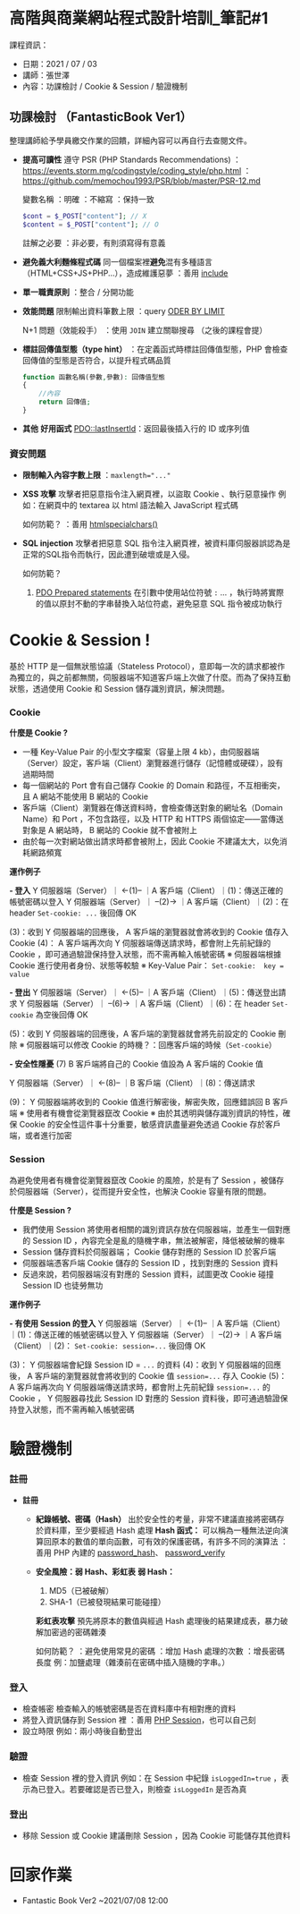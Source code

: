 # 高階與商業網站程式設計培訓_筆記#1


課程資訊：
 - 日期：2021 / 07 / 03
 - 講師：張世澤
 - 內容：功課檢討 / Cookie & Session / 驗證機制


## 功課檢討 （FantasticBook Ver1）

整理講師給予學員繳交作業的回饋，詳細內容可以再自行去查閱文件。
   
- **提高可讀性**
    遵守 PSR (PHP Standards Recommendations)
    ：https://events.storm.mg/codingstyle/coding_style/php.html
    ：https://github.com/memochou1993/PSR/blob/master/PSR-12.md

    變數名稱
    ：明確
    ：不縮寫
    ：保持一致
    ```PHP
    $cont = $_POST["content"]; // X
    $content = $_POST["content"]; // O
    ```
    
    註解之必要
    ：非必要，有則須寫得有意義
    
- **避免義大利麵條程式碼**
    同一個檔案裡**避免**混有多種語言（HTML+CSS+JS+PHP...），造成維護惡夢
    ：善用 [include](https://www.php.net/manual/en/function.include.php) 
    
- **單一職責原則**
    ：整合 / 分開功能
 
 - **效能問題**
    限制輸出資料筆數上限
    ：query [ODER BY LIMIT](https://codingdailyblog.wordpress.com/2017/06/18/phpmysql-order-by-%E8%88%87-limit-%E7%94%A8%E6%B3%95/) 
    
    N+1 問題（效能殺手）
    ：使用 `JOIN` 建立關聯搜尋 （之後的課程會提）
    
- **標註回傳值型態（type hint）**
    ：在定義函式時標註回傳值型態，PHP 會檢查回傳值的型態是否符合，以提升程式碼品質
    ```PHP
    function 函數名稱(參數,參數): 回傳值型態
    {
        //內容
        return 回傳值;
    }
    ```
    
- **其他**
    **好用函式**
     [PDO::lastInsertId](php.net/manual/en/pdo.lastinsertid.php)：返回最後插入行的 ID 或序列值

### 資安問題

- **限制輸入內容字數上限**
    ：`maxlength="..."`
    
- **XSS 攻擊**
    攻擊者把惡意指令注入網頁裡，以盜取 Cookie 、執行惡意操作
    例如：在網頁中的 textarea 以 html 語法輸入 JavaScript 程式碼 
    
    如何防範？
    ：善用 [htmlspecialchars()](https://www.php.net/manual/en/function.htmlspecialchars.php) 

- **SQL injection** 
    攻擊者把惡意 SQL 指令注入網頁裡，被資料庫伺服器誤認為是正常的SQL指令而執行，因此遭到破壞或是入侵。
    
    如何防範？
    1. [PDO Prepared statements](https://www.php.net/manual/en/pdo.prepared-statements.php)
    在引數中使用站位符號 `:` ... ，執行時將實際的值以原封不動的字串替換入站位符處，避免惡意 SQL 指令被成功執行

    

# Cookie & Session !

基於 HTTP 是一個無狀態協議（Stateless Protocol），意即每一次的請求都被作為獨立的，與之前都無關，伺服器端不知道客戶端上次做了什麼。而為了保持互動狀態，透過使用 Cookie 和 Session 儲存識別資訊，解決問題。

### Cookie

**什麼是 Cookie ?** 
- 一種 Key-Value Pair 的小型文字檔案（容量上限 4 kb），由伺服器端（Server）設定，客戶端（Client）瀏覽器進行儲存（記憶體或硬碟），設有過期時間
- 每一個網站的 Port 會有自己儲存 Cookie 的 Domain 和路徑，不互相衝突，且 A 網站不能使用 B 網站的 Cookie 
-  客戶端（Client）瀏覽器在傳送資料時，會檢查傳送對象的網址名（Domain Name）和 Port ，不包含路徑，以及 HTTP 和 HTTPS 兩個協定——當傳送對象是 A 網站時， B 網站的 Cookie 就不會被附上 
-  由於每一次對網站做出請求時都會被附上，因此 Cookie 不建議太大，以免消耗網路頻寬

**運作例子** 

**- 登入**
Y 伺服器端（Server）｜ ←(1)– ｜A 客戶端（Client）｜(1)：傳送正確的帳號密碼以登入
Y 伺服器端（Server）｜ –(2)→ ｜A 客戶端（Client）｜(2)：在 header `Set-cookie: ...` 後回傳 OK 

(3)：收到 Y 伺服器端的回應後， A 客戶端的瀏覽器就會將收到的 Cookie 值存入 Cookie 
(4)： A 客戶端再次向 Y 伺服器端傳送請求時，都會附上先前紀錄的 Cookie ，即可通過驗證保持登入狀態，而不需再輸入帳號密碼
※ 伺服器端根據 Cookie 進行使用者身份、狀態等較驗
※ Key-Value Pair： `Set-cookie:  key = value` 

**- 登出**
Y 伺服器端（Server）｜ ←(5)– ｜A 客戶端（Client）｜(5)：傳送登出請求
Y 伺服器端（Server）｜ –(6)→ ｜A 客戶端（Client）｜(6)：在 header `Set-cookie` 為空後回傳 OK 

(5)：收到 Y 伺服器端的回應後，A 客戶端的瀏覽器就會將先前設定的 Cookie 刪除
※ 伺服器端可以修改 Cookie 的時機？：回應客戶端的時候（`Set-cookie`）

**- 安全性隱憂**
(7) B 客戶端將自己的 Cookie 值設為 A 客戶端的 Cookie 值

Y 伺服器端（Server）｜ ←(8)– ｜B 客戶端（Client）｜(8)：傳送請求

(9)： Y 伺服器端將收到的 Cookie 值進行解密後，解密失敗，回應錯誤回 B 客戶端
※ 使用者有機會從瀏覽器竄改 Cookie 
※ 由於其透明與儲存識別資訊的特性，確保 Cookie 的安全性這件事十分重要，敏感資訊盡量避免透過 Cookie 存於客戶端，或者進行加密


### Session

為避免使用者有機會從瀏覽器竄改 Cookie 的風險，於是有了 Session ，被儲存於伺服器端（Server），從而提升安全性，也解決 Cookie 容量有限的問題。

**什麼是 Session ?** 
- 我們使用 Session 將使用者相關的識別資訊存放在伺服器端，並產生一個對應的 Session ID ，內容完全是亂的隨機字串，無法被解密，降低被破解的機率
-  Session 儲存資料於伺服器端； Cookie 儲存對應的 Session ID 於客戶端
- 伺服器端憑客戶端 Cookie 儲存的 Session ID ，找到對應的 Session 資料
- 反過來說，若伺服器端沒有對應的 Session 資料，試圖更改 Cookie 碰撞 Session ID 也徒勞無功

**運作例子** 

**- 有使用 Session 的登入**
Y 伺服器端（Server）｜ ←(1)– ｜A 客戶端（Client）｜(1)：傳送正確的帳號密碼以登入
Y 伺服器端（Server）｜ –(2)→ ｜A 客戶端（Client）｜(2)： `Set-cookie: session=...` 後回傳 OK 

(3)： Y 伺服器端會紀錄 Session ID = `...` 的資料
(4)：收到 Y 伺服器端的回應後， A 客戶端的瀏覽器就會將收到的 Cookie 值 `session=...` 存入 Cookie 
(5)： A 客戶端再次向 Y 伺服器端傳送請求時，都會附上先前紀錄 `session=...` 的 Cookie ， Y 伺服器尋找此 Session ID 對應的 Session 資料後，即可通過驗證保持登入狀態，而不需再輸入帳號密碼


# 驗證機制

### 註冊

- **註冊**
    - **紀錄帳號、密碼（Hash）**
        出於安全性的考量，非常不建議直接將密碼存於資料庫，至少要經過 Hash 處理
        **Hash 函式：**
        可以稱為一種無法逆向演算回原本的數值的單向函數，可有效的保護密碼，有許多不同的演算法
        ：善用 PHP 內建的 [password_hash](https://www.php.net/manual/en/function.password-hash.php)、 [password_verify](https://www.php.net/manual/en/function.password-verify.php)
        
    - **安全風險：弱 Hash、彩虹表**
        **弱 Hash：**
        1. MD5（已被破解）
        2. SHA-1（已被發現結果可能碰撞）
        
        **彩虹表攻擊**
        預先將原本的數值與經過 Hash 處理後的結果建成表，暴力破解加密過的密碼雜湊
      
        如何防範？
        ：避免使用常見的密碼
        ：增加 Hash 處理的次數
        ：增長密碼長度
        例：加鹽處理（雜湊前在密碼中插入隨機的字串。）
    
### 登入

- 檢查帳密
    檢查輸入的帳號密碼是否在資料庫中有相對應的資料
- 將登入資訊儲存到 Session 裡
    ：善用 [PHP Session](https://www.php.net/manual/zh/ref.session.php)，也可以自己刻
- 設立時限
    例如：兩小時後自動登出

### 驗證

- 檢查 Session 裡的登入資訊
    例如：在 Session 中紀錄 `isLoggedIn=true` ，表示為已登入。若要確認是否已登入，則檢查 `isLoggedIn` 是否為真 

### 登出

- 移除 Session 或 Cookie
    建議刪除 Session ，因為 Cookie 可能儲存其他資料

# 回家作業
- Fantastic Book Ver2  ~2021/07/08 12:00

